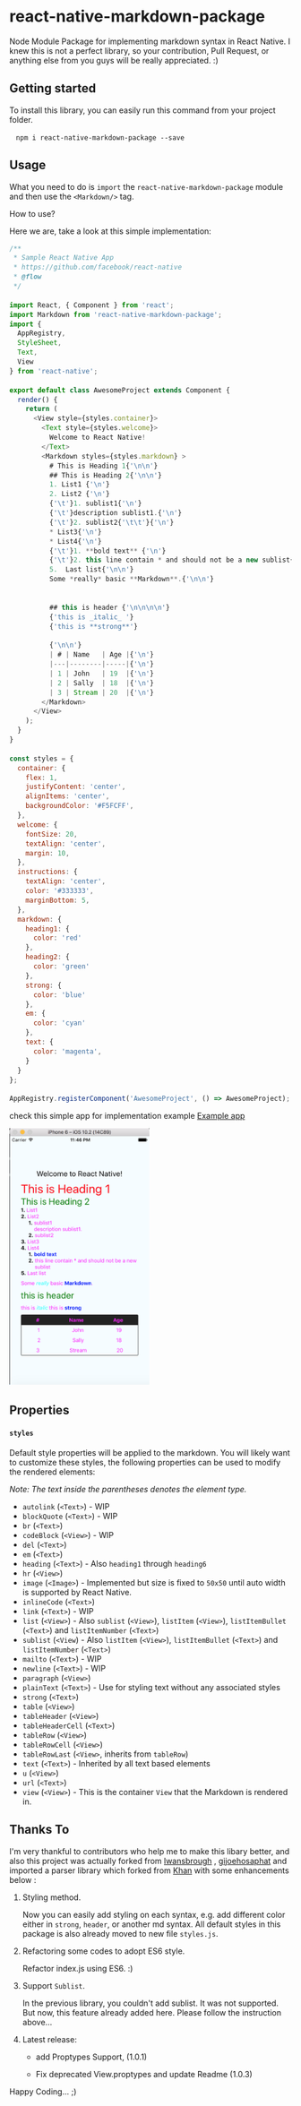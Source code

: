 # react-native-markdown-package
Node Module Package for implementing markdown syntax in React Native. I knew this is not a perfect library, so your contribution, Pull Request, or anything else from you guys will be really appreciated. :)

## Getting started

To install this library, you can easily run this command from your project folder.

    `npm i react-native-markdown-package --save`


## Usage

What you need to do is `import` the `react-native-markdown-package` module and then use the
`<Markdown/>` tag.

How to use? 

Here we are, take a look at this simple implementation:

```javascript
/**
 * Sample React Native App
 * https://github.com/facebook/react-native
 * @flow
 */

import React, { Component } from 'react';
import Markdown from 'react-native-markdown-package';
import {
  AppRegistry,
  StyleSheet,
  Text,
  View
} from 'react-native';

export default class AwesomeProject extends Component {
  render() {
    return (
      <View style={styles.container}>
        <Text style={styles.welcome}>
          Welcome to React Native!
        </Text>
        <Markdown styles={styles.markdown} >
          # This is Heading 1{'\n\n'}
          ## This is Heading 2{'\n\n'}
          1. List1 {'\n'}
          2. List2 {'\n'} 
          {'\t'}1. sublist1{'\n'}
          {'\t'}description sublist1.{'\n'}
          {'\t'}2. sublist2{'\t\t'}{'\n'}
          * List3{'\n'}
          * List4{'\n'}
          {'\t'}1. **bold text** {'\n'}
          {'\t'}2. this line contain * and should not be a new sublist{'\t\t'}{'\n'}
          5.  Last list{'\n\n'}
          Some *really* basic **Markdown**.{'\n\n'}


          ## this is header {'\n\n\n\n'}
          {'this is _italic_ '}
          {'this is **strong**'}

          {'\n\n'}
          | # | Name   | Age |{'\n'}
          |---|--------|-----|{'\n'}
          | 1 | John   | 19  |{'\n'}
          | 2 | Sally  | 18  |{'\n'}
          | 3 | Stream | 20  |{'\n'}
        </Markdown>
      </View>
    );
  }
}

const styles = {
  container: {
    flex: 1,
    justifyContent: 'center',
    alignItems: 'center',
    backgroundColor: '#F5FCFF',
  },
  welcome: {
    fontSize: 20,
    textAlign: 'center',
    margin: 10,
  },
  instructions: {
    textAlign: 'center',
    color: '#333333',
    marginBottom: 5,
  },
  markdown: {
    heading1: {
      color: 'red'
    },
    heading2: {
      color: 'green'
    },
    strong: {
      color: 'blue'
    },
    em: {
      color: 'cyan'
    },
    text: {
      color: 'magenta',
    }
  }
};

AppRegistry.registerComponent('AwesomeProject', () => AwesomeProject);

```

check this simple app for implementation example [Example app](https://github.com/andangrd/rn-markdown-example)

<img src="https://github.com/andangrd/rn-markdown-example/blob/master/assets/images/example.png" width="250">

## Properties

#### `styles`

Default style properties will be applied to the markdown. You will likely want to customize these styles, the following properties can be used to modify the rendered elements:

*Note: The text inside the parentheses denotes the element type.*

- `autolink` (`<Text>`) - WIP
- `blockQuote` (`<Text>`) - WIP
- `br` (`<Text>`)
- `codeBlock` (`<View>`) - WIP
- `del` (`<Text>`)
- `em` (`<Text>`)
- `heading` (`<Text>`) - Also `heading1` through `heading6`
- `hr` (`<View>`)
- `image` (`<Image>`) - Implemented but size is fixed to `50x50` until auto width is supported by React Native.
- `inlineCode` (`<Text>`)
- `link` (`<Text>`) - WIP
- `list` (`<View>`) - Also `sublist` (`<View>`), `listItem` (`<View>`), `listItemBullet` (`<Text>`) and `listItemNumber` (`<Text>`)
- `sublist` (`<View`) - Also `listItem` (`<View>`), `listItemBullet` (`<Text>`) and `listItemNumber` (`<Text>`)
- `mailto` (`<Text>`) - WIP
- `newline` (`<Text>`) - WIP
- `paragraph` (`<View>`)
- `plainText` (`<Text>`) - Use for styling text without any associated styles
- `strong` (`<Text>`)
- `table` (`<View>`)
- `tableHeader` (`<View>`)
- `tableHeaderCell` (`<Text>`)
- `tableRow` (`<View>`)
- `tableRowCell` (`<View>`)
- `tableRowLast` (`<View>`, inherits from `tableRow`)
- `text` (`<Text>`) - Inherited by all text based elements
- `u` (`<View>`)
- `url` (`<Text>`)
- `view` (`<View>`) - This is the container `View` that the Markdown is rendered in.

## Thanks To

I'm very thankful to contributors who help me to make this libary better, and also this project was actually forked from [lwansbrough](https://github.com/lwansbrough) , [gijoehosaphat](https://github.com/gijoehosaphat) and imported a parser library which forked from 
[Khan](https://github.com/Khan) with some enhancements below :
 1. Styling method.
    
    Now you can easily add styling on each syntax, e.g. add different color either in `strong`, `header`, or another md syntax. All default styles in this package is also already moved to new file `styles.js`.
 2. Refactoring some codes to adopt ES6 style.
    
    Refactor index.js using ES6. :)
 3. Support `Sublist`.
    
    In the previous library, you couldn't add sublist. It was not supported. But now, this feature already added here. Please follow the instruction above... 
 4. Latest release: 

    * add Proptypes Support, (1.0.1)

    * Fix deprecated View.proptypes and update Readme (1.0.3)
    

Happy Coding... ;)
